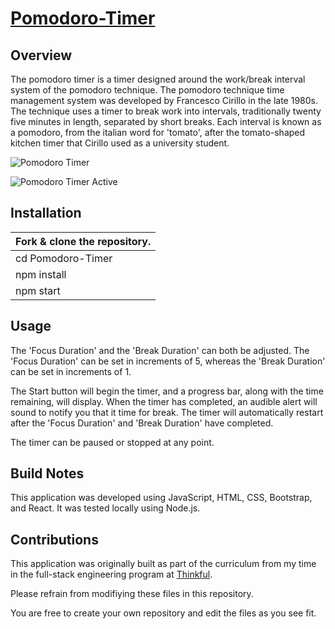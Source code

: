 # [Pomodoro-Timer](https://pomodoro-timer-project-three.vercel.app/)

## Overview

The pomodoro timer is a timer designed around the work/break interval system of the pomodoro technique.
The pomodoro technique time management system was developed by Francesco Cirillo in the late 1980s.
The technique uses a timer to break work into intervals, traditionally twenty five minutes in length, separated by short breaks.
Each interval is known as a pomodoro, from the italian word for 'tomato', after the tomato-shaped kitchen timer that Cirillo used as a university student.

![Pomodoro Timer](https://i.imgur.com/xVbJiLk.png)

![Pomodoro Timer Active](https://i.imgur.com/kBEPcuU.png)

## Installation
Fork & clone the repository. |
---------------------------- |
cd Pomodoro-Timer            |
npm install                  |
npm start                    |

## Usage

The 'Focus Duration' and the 'Break Duration' can both be adjusted. The 'Focus Duration' can be set in increments of 5, whereas the 'Break Duration' can be set in increments of 1.

The Start button will begin the timer, and a progress bar, along with the time remaining, will display. When the timer has completed, an audible alert will sound to notify you that it time for break. The timer will automatically restart after the 'Focus Duration' and 'Break Duration' have completed.

The timer can be paused or stopped at any point.

## Build Notes

This application was developed using JavaScript, HTML, CSS, Bootstrap, and React. It was tested locally using Node.js.

## Contributions
This application was originally built as part of the curriculum from my time in the full-stack engineering program at [Thinkful](https://www.thinkful.com/).

Please refrain from modifiying these files in this repository.

You are free to create your own repository and edit the files as you see fit.
